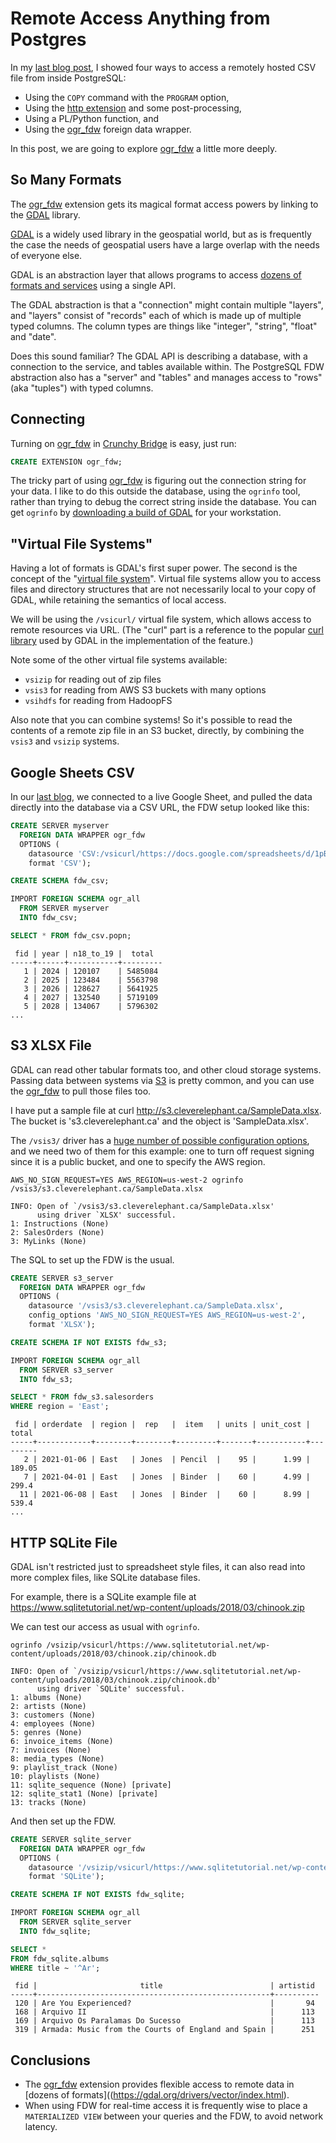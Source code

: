 

# Remote Access Anything from Postgres

In my [last blog post](), I showed four ways to access a remotely hosted CSV file from inside PostgreSQL:

* Using the `COPY` command with the `PROGRAM` option,
* Using the [http extension](https://github.com/pramsey/pgsql-http/) and some post-processing, 
* Using a PL/Python function, and
* Using the [ogr_fdw](https://github.com/pramsey/pgsql-ogr-fdw/) foreign data wrapper.

In this post, we are going to explore [ogr_fdw](https://github.com/pramsey/pgsql-ogr-fdw/) a little more deeply.


## So Many Formats

The [ogr_fdw](https://github.com/pramsey/pgsql-ogr-fdw/) extension gets its magical format access powers by linking to the [GDAL](htts://gdal.org) library. 

[GDAL](htts://gdal.org) is a widely used library in the geospatial world, but as is frequently the case the needs of geospatial users have a large overlap with the needs of everyone else. 

GDAL is an abstraction layer that allows programs to access [dozens of formats and services](https://gdal.org/drivers/vector/index.html) using a single API. 

The GDAL abstraction is that a "connection" might contain multiple "layers", and "layers" consist of "records" each of which is made up of multiple typed columns. The column types are things like "integer", "string", "float" and "date". 

Does this sound familiar? The GDAL API is describing a database, with a connection to the service, and tables available within. The PostgreSQL FDW abstraction also has a "server" and "tables" and manages access to "rows" (aka "tuples") with typed columns.



## Connecting

Turning on [ogr_fdw](https://github.com/pramsey/pgsql-ogr-fdw/) in [Crunchy Bridge](https://crunchybridge.com) is easy, just run:

```sql
CREATE EXTENSION ogr_fdw;
```

The tricky part of using [ogr_fdw](https://github.com/pramsey/pgsql-ogr-fdw/) is figuring out the connection string for your data. I like to do this outside the database, using the `ogrinfo` tool, rather than trying to debug the correct string inside the database. You can get `ogrinfo` by [downloading a build of GDAL](https://gdal.org/download.html) for your workstation.


## "Virtual File Systems"

Having a lot of formats is GDAL's first super power. The second is the concept of the "[virtual file system](https://gdal.org/user/virtual_file_systems.html)". Virtual file systems allow you to access files and directory structures that are not necessarily local to your copy of GDAL, while retaining the semantics of local access.

We will be using the `/vsicurl/` virtual file system, which allows access to remote resources via URL. (The "curl" part is a reference to the popular [curl library](https://curl.se/libcurl/) used by GDAL in the implementation of the feature.)

Note some of the other virtual file systems available:

* `vsizip` for reading out of zip files
* `vsis3` for reading from AWS S3 buckets with many options
* `vsihdfs` for reading from HadoopFS

Also note that you can combine systems! So it's possible to read the contents of a remote zip file in an S3 bucket, directly, by combining the `vsis3` and `vsizip` systems.


## Google Sheets CSV

In our [last blog](https://gdal.org/download.html), we connected to a live Google Sheet, and pulled the data directly into the database via a CSV URL, the FDW setup looked like this:

```sql
CREATE SERVER myserver
  FOREIGN DATA WRAPPER ogr_fdw
  OPTIONS (
    datasource 'CSV:/vsicurl/https://docs.google.com/spreadsheets/d/1pBbCabAK6u6EIuyu_2XUul4Yxvf2w_Od6QYC_yEc4q4/gviz/tq?tqx=out:csv&sheet=Population_projections&/popn',
    format 'CSV');

CREATE SCHEMA fdw_csv;

IMPORT FOREIGN SCHEMA ogr_all
  FROM SERVER myserver
  INTO fdw_csv;

SELECT * FROM fdw_csv.popn;
```
```
 fid | year | n18_to_19 |  total  
-----+------+-----------+---------
   1 | 2024 | 120107    | 5485084
   2 | 2025 | 123484    | 5563798
   3 | 2026 | 128627    | 5641925
   4 | 2027 | 132540    | 5719109
   5 | 2028 | 134067    | 5796302
...
```


## S3 XLSX File

GDAL can read other tabular formats too, and other cloud storage systems. Passing data between systems via [S3](https://aws.amazon.com/s3/) is pretty common, and you can use the [ogr_fdw](https://github.com/pramsey/pgsql-ogr-fdw/) to pull those files too.

I have put a sample file at curl http://s3.cleverelephant.ca/SampleData.xlsx. The bucket is 's3.cleverelephant.ca' and the object is 'SampleData.xlsx'.

The `/vsis3/` driver has a [huge number of possible configuration options](https://gdal.org/user/virtual_file_systems.html#vsis3-aws-s3-files), and we need two of them for this example: one to turn off request signing since it is a public bucket, and one to specify the AWS region.

```
AWS_NO_SIGN_REQUEST=YES AWS_REGION=us-west-2 ogrinfo /vsis3/s3.cleverelephant.ca/SampleData.xlsx

INFO: Open of `/vsis3/s3.cleverelephant.ca/SampleData.xlsx'
      using driver `XLSX' successful.
1: Instructions (None)
2: SalesOrders (None)
3: MyLinks (None)
```

The SQL to set up the FDW is the usual.

```sql
CREATE SERVER s3_server
  FOREIGN DATA WRAPPER ogr_fdw
  OPTIONS (
    datasource '/vsis3/s3.cleverelephant.ca/SampleData.xlsx',
    config_options 'AWS_NO_SIGN_REQUEST=YES AWS_REGION=us-west-2',
    format 'XLSX');

CREATE SCHEMA IF NOT EXISTS fdw_s3;

IMPORT FOREIGN SCHEMA ogr_all
  FROM SERVER s3_server
  INTO fdw_s3;

SELECT * FROM fdw_s3.salesorders
WHERE region = 'East';
```
```
 fid | orderdate  | region |  rep   |  item   | units | unit_cost |  total  
-----+------------+--------+--------+---------+-------+-----------+---------
   2 | 2021-01-06 | East   | Jones  | Pencil  |    95 |      1.99 |  189.05
   7 | 2021-04-01 | East   | Jones  | Binder  |    60 |      4.99 |   299.4
  11 | 2021-06-08 | East   | Jones  | Binder  |    60 |      8.99 |   539.4
...
```


## HTTP SQLite File

GDAL isn't restricted just to spreadsheet style files, it can also read into more complex files, like SQLite database files.

For example, there is a SQLite example file at https://www.sqlitetutorial.net/wp-content/uploads/2018/03/chinook.zip

We can test our access as usual with `ogrinfo`.

```
ogrinfo /vsizip/vsicurl/https://www.sqlitetutorial.net/wp-content/uploads/2018/03/chinook.zip/chinook.db

INFO: Open of `/vsizip/vsicurl/https://www.sqlitetutorial.net/wp-content/uploads/2018/03/chinook.zip/chinook.db'
      using driver `SQLite' successful.
1: albums (None)
2: artists (None)
3: customers (None)
4: employees (None)
5: genres (None)
6: invoice_items (None)
7: invoices (None)
8: media_types (None)
9: playlist_track (None)
10: playlists (None)
11: sqlite_sequence (None) [private]
12: sqlite_stat1 (None) [private]
13: tracks (None)
```

And then set up the FDW.

```sql
CREATE SERVER sqlite_server
  FOREIGN DATA WRAPPER ogr_fdw
  OPTIONS (
    datasource '/vsizip/vsicurl/https://www.sqlitetutorial.net/wp-content/uploads/2018/03/chinook.zip/chinook.db',
    format 'SQLite');

CREATE SCHEMA IF NOT EXISTS fdw_sqlite;

IMPORT FOREIGN SCHEMA ogr_all
  FROM SERVER sqlite_server
  INTO fdw_sqlite;

SELECT * 
FROM fdw_sqlite.albums 
WHERE title ~ '^Ar';
```
```
 fid |                       title                        | artistid 
-----+----------------------------------------------------+----------
 120 | Are You Experienced?                               |       94
 168 | Arquivo II                                         |      113
 169 | Arquivo Os Paralamas Do Sucesso                    |      113
 319 | Armada: Music from the Courts of England and Spain |      251
```

## Conclusions

* The [ogr_fdw](https://github.com/pramsey/pgsql-ogr-fdw/) extension provides flexible access to remote data in [dozens of formats]((https://gdal.org/drivers/vector/index.html).
* When using FDW for real-time access it is frequently wise to place a `MATERIALIZED VIEW` between your queries and the FDW, to avoid network latency.
